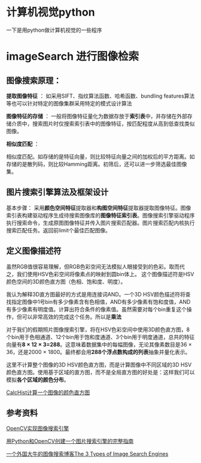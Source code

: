 # 计算机视觉python 

一下是用python做计算机视觉的一些程序
# imageSearch 进行图像检索 
## 图像搜索原理：

**提取图像特征** ：  如采用SIFT、指纹算法函数、哈希函数、bundling features算法等也可以针对特定的图像集群采用特定的模式设计算法



**图像特征的存储** ：
一般将图像特征量化为数据存放于**索引表**中，并存储在外部存储介质中，搜索图片时仅搜索索引表中的图像特征，按匹配程度从高到低查找类似图像。



**相似度匹配** ： 

相似度匹配。如存储的是特征向量，则比较特征向量之间的加权后的平方距离。如存储的是散列码，则比较Hamming距离。初筛后，还可以进一步筛选最佳图像集。

## 图片搜索引擎算法及框架设计
基本步骤：
采用**颜色空间特征**提取器和**构图空间特征**提取器提取图像特征。图像索引表构建驱动程序生成待搜索图像库的**图像特征索引表**。图像搜索引擎驱动程序执行搜索命令，生成原图图像特征并传入图片搜索匹配器。图片搜索匹配内核执行搜索匹配任务。返回前limit个最佳匹配图像。


## 定义图像描述符

虽然RGB值很容易理解，但RGB色彩空间无法模拟人眼接受到的色彩。取而代之，我们使用HSV色彩空间将像素点的映射到圆bin体上。
这个图像描述符是HSV颜色空间的3D颜色直方图（色相、饱和度、明度）。



我认为解释3D直方图最好的方式是用连接词AND。一个3D HSV颜色描述符将查找指定图像中1号bin有多少像素含有色相值，AND有多少像素有饱和度值，AND有多少像素有明度值。计算出符合条件的像素值。虽然需要对每个bin重复这个操作，但可以非常高效的完成这个任务。所以是**乘法**

对于我们的假期照片图像搜索引擎，将在HSV色彩空间中使用3D颜色直方图，8个bin用于色相通道、12个bin用于饱和度通道、3个bin用于明度通道，总共的特征向量有**8 × 12 × 3=288**。这意味着数据集中的每幅图像，无论其像素数目是36 × 36，还是2000 × 1800。最终都会用**288个浮点数构成的列表**抽象并量化表示。

这里不计算整个图像的3D HSV颜色直方图，而是计算图像中不同区域的3D HSV颜色直方图。使用基于区域的直方图，而不是全局直方图的好处是：这样我们可以模拟**各个区域的颜色分布**。

[CalcHist计算一个图像的颜色直方图](http://docs.opencv.org/2.4/modules/imgproc/doc/histograms.html?highlight=calchist)

##  参考资料

[OpenCV实现图像搜索引擎](http://www.jianshu.com/p/49d8646f1cac)

[用Python和OpenCV创建一个图片搜索引擎的完整指南](http://python.jobbole.com/80860/)

[一个外国大牛的图像搜索博客The 3 Types of Image Search Engines](http://www.pyimagesearch.com/2014/01/15/the-3-types-of-image-search-engines-search-by-meta-data-search-by-example-and-hybrid/)


